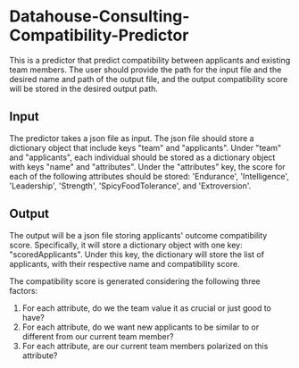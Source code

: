 # Datahouse-Consulting-Compatibility-Predictor
This is a predictor that predict compatibility between applicants and existing team members. The user should provide the path for the input file and the desired name and path of the output file, and the output compatibility score will be stored in the desired output path.

## Input
The predictor takes a json file as input. The json file should store a dictionary object that include keys "team" and "applicants".
Under "team" and "applicants", each individual should be stored as a dictionary object with keys "name" and "attributes".
Under the "attributes" key, the score for each of the following attributes should be stored: 'Endurance', 'Intelligence', 'Leadership', 'Strength', 'SpicyFoodTolerance', and 'Extroversion'.

## Output
The output will be a json file storing applicants' outcome compatibility score. Specifically, it will store a dictionary object with one key: "scoredApplicants". Under this key, the dictionary will store the list of applicants, with their respective name and compatibility score.

The compatibility score is generated considering the following three factors: 
  1. For each attribute, do we the team value it as crucial or just good to have?
  2. For each attribute, do we want new applicants to be similar to or different from our current team member?
  3. For each attribute, are our current team members polarized on this attribute?


